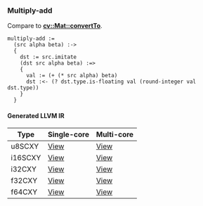 ### Multiply-add
Compare to **[cv::Mat::convertTo](http://docs.opencv.org/modules/core/doc/basic_structures.html#mat-convertto)**.

    multiply-add :=
      (src alpha beta) :->
      {
        dst := src.imitate
        (dst src alpha beta) :=>
        {
          val := (+ (* src alpha) beta)
          dst :<- (? dst.type.is-floating val (round-integer val dst.type))
        }
      }

#### Generated LLVM IR
| Type    | Single-core | Multi-core |
|---------|-------------|------------|
| u8SCXY  | [View](https://raw.githubusercontent.com/biometrics/likely/gh-pages/ir/benchmarks/multiply_add_u8SCXY__u8SCXY_f32_f32_.ll)   | [View](https://raw.githubusercontent.com/biometrics/likely/gh-pages/ir/benchmarks/multiply_add_u8SCXY__u8SCXY_f32_f32__m.ll)   |
| i16SCXY | [View](https://raw.githubusercontent.com/biometrics/likely/gh-pages/ir/benchmarks/multiply_add_i16SCXY__i16SCXY_f32_f32_.ll) | [View](https://raw.githubusercontent.com/biometrics/likely/gh-pages/ir/benchmarks/multiply_add_i16SCXY__i16SCXY_f32_f32__m.ll) |
| i32CXY  | [View](https://raw.githubusercontent.com/biometrics/likely/gh-pages/ir/benchmarks/multiply_add_i32CXY__i32CXY_f32_f32_.ll)   | [View](https://raw.githubusercontent.com/biometrics/likely/gh-pages/ir/benchmarks/multiply_add_i32CXY__i32CXY_f32_f32__m.ll)   |
| f32CXY  | [View](https://raw.githubusercontent.com/biometrics/likely/gh-pages/ir/benchmarks/multiply_add_f32CXY__f32CXY_f32_f32_.ll)   | [View](https://raw.githubusercontent.com/biometrics/likely/gh-pages/ir/benchmarks/multiply_add_f32CXY__f32CXY_f32_f32__m.ll)   |
| f64CXY  | [View](https://raw.githubusercontent.com/biometrics/likely/gh-pages/ir/benchmarks/multiply_add_f64CXY__f64CXY_f64_f64_.ll)   | [View](https://raw.githubusercontent.com/biometrics/likely/gh-pages/ir/benchmarks/multiply_add_f64CXY__f64CXY_f64_f64__m.ll)   |
